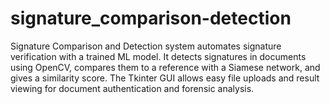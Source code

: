 # signature_comparison-detection
Signature Comparison and Detection system automates signature verification with a trained ML model. It detects signatures in documents using OpenCV, compares them to a reference with a Siamese network, and gives a similarity score. The Tkinter GUI allows easy file uploads and result viewing for document authentication and forensic analysis.
